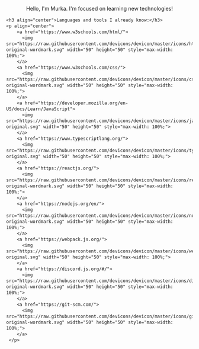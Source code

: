 <p align="center" style="max-width: 50%">
    <p align="center">Hello, I'm Murka. I'm focused on learning new technologies!</p>

    <h3 align="center">Languages and tools I already know:</h3>
    <p align="center">
        <a href="https://www.w3schools.com/html/">
          <img src="https://raw.githubusercontent.com/devicons/devicon/master/icons/html5/html5-original-wordmark.svg" width="50" height="50" style="max-width: 100%;">
        </a>
        <a href="https://www.w3schools.com/css/">
          <img src="https://raw.githubusercontent.com/devicons/devicon/master/icons/css3/css3-original-wordmark.svg" width="50" height="50" style="max-width: 100%;">
        </a>
        <a href="https://developer.mozilla.org/en-US/docs/Learn/JavaScript">
          <img src="https://raw.githubusercontent.com/devicons/devicon/master/icons/javascript/javascript-original.svg" width="50" height="50" style="max-width: 100%;">
        </a>
        <a href="https://www.typescriptlang.org/">
          <img src="https://raw.githubusercontent.com/devicons/devicon/master/icons/typescript/typescript-original.svg" width="50" height="50" style="max-width: 100%;">
        </a>
        <a href="https://reactjs.org/">
          <img src="https://raw.githubusercontent.com/devicons/devicon/master/icons/react/react-original-wordmark.svg" width="50" height="50" style="max-width: 100%;">
        </a>
        <a href="https://nodejs.org/en/">
          <img src="https://raw.githubusercontent.com/devicons/devicon/master/icons/nodejs/nodejs-original-wordmark.svg" width="50" height="50" style="max-width: 100%;">
        </a>
        <a href="https://webpack.js.org/">
          <img src="https://raw.githubusercontent.com/devicons/devicon/master/icons/webpack/webpack-original.svg" width="50" height="50" style="max-width: 100%;">
        </a>
        <a href="https://discord.js.org/#/">
          <img src="https://raw.githubusercontent.com/devicons/devicon/master/icons/discordjs/discordjs-original-wordmark.svg" width="50" height="50" style="max-width: 100%;">
        </a>
        <a href="https://git-scm.com/">
          <img src="https://raw.githubusercontent.com/devicons/devicon/master/icons/git/git-original-wordmark.svg" width="50" height="50" style="max-width: 100%;">
        </a>
     </p>    
</p>
